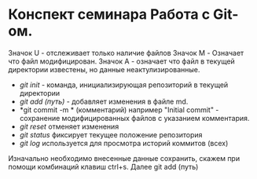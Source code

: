# Конспект семинара Работа с Git-ом.

Значок U - отслеживает только наличие файлов
Значок M - Означает что файл модифицирован.
Значок A - означает что файл в текущей директории известены, но данные неактулизированные.

* *git init* - команда, инициализирующая репозиторий в текущей директории
* *git add (путь)* - добавляет изменения в файле md.
* *git commit -m * (комментарий) например "Initial commit" - сохранение модифицированных файлов с указанием комментария.
* *git reset* отменяет изменения
* *git status* фиксирует текущее положение репозитория 
* *git log* используется для просмотра историй коммитов (всех)


Изначально необходимо внесенные данные сохранить, скажем при помощи комбинаций клавиш ctrl+s.
Далее git add (путь)

